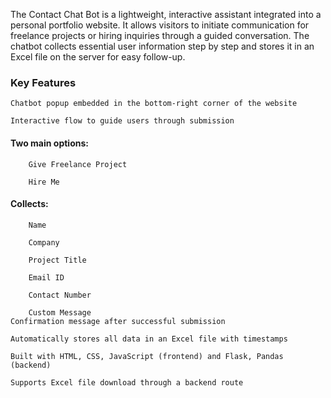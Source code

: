 The Contact Chat Bot is a lightweight, interactive assistant integrated into a personal portfolio website. It allows visitors to initiate communication for freelance projects or hiring inquiries through a guided conversation. The chatbot collects essential user information step by step and stores it in an Excel file on the server for easy follow-up.

### Key Features

    Chatbot popup embedded in the bottom-right corner of the website

    Interactive flow to guide users through submission

#### Two main options:

        Give Freelance Project

        Hire Me

 #### Collects:

        Name

        Company

        Project Title

        Email ID

        Contact Number

        Custom Message
    Confirmation message after successful submission

    Automatically stores all data in an Excel file with timestamps

    Built with HTML, CSS, JavaScript (frontend) and Flask, Pandas (backend)

    Supports Excel file download through a backend route
